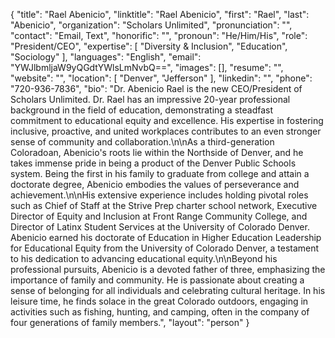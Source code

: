 {
  "title": "Rael Abenicio",
  "linktitle": "Rael Abenicio",
  "first": "Rael",
  "last": "Abenicio",
  "organization": "Scholars Unlimited",
  "pronunciation": "",
  "contact": "Email, Text",
  "honorific": "",
  "pronoun": "He/Him/His",
  "role": "President/CEO",
  "expertise": [
    "Diversity & Inclusion",
    "Education",
    "Sociology"
  ],
  "languages": "English",
  "email": "YWJlbmljaW9yQGdtYWlsLmNvbQ==",
  "images": [],
  "resume": "",
  "website": "",
  "location": [
    "Denver",
    "Jefferson"
  ],
  "linkedin": "",
  "phone": "720-936-7836",
  "bio": "Dr. Abenicio Rael is the new CEO/President of Scholars Unlimited. Dr. Rael has an impressive 20-year professional background in the field of education, demonstrating a steadfast commitment to educational equity and excellence. His expertise in fostering inclusive, proactive, and united workplaces contributes to an even stronger sense of community and collaboration.\n\nAs a third-generation Coloradoan, Abenicio's roots lie within the Northside of Denver, and he takes immense pride in being a product of the Denver Public Schools system. Being the first in his family to graduate from college and attain a doctorate degree, Abenicio embodies the values of perseverance and achievement.\n\nHis extensive experience includes holding pivotal roles such as Chief of Staff at the Strive Prep charter school network, Executive Director of Equity and Inclusion at Front Range Community College, and Director of Latinx Student Services at the University of Colorado Denver. Abenicio earned his doctorate of Education in Higher Education Leadership for Educational Equity from the University of Colorado Denver, a testament to his dedication to advancing educational equity.\n\nBeyond his professional pursuits, Abenicio is a devoted father of three, emphasizing the importance of family and community. He is passionate about creating a sense of belonging for all individuals and celebrating cultural heritage. In his leisure time, he finds solace in the great Colorado outdoors, engaging in activities such as fishing, hunting, and camping, often in the company of four generations of family members.",
  "layout": "person"
}